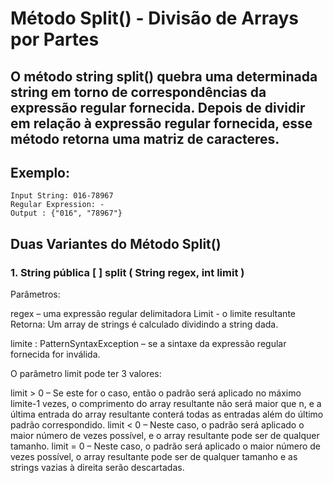 # Método Split() - Divisão de Arrays por Partes
## O método string split() quebra uma determinada string em torno de correspondências da expressão regular fornecida. Depois de dividir em relação à expressão regular fornecida, esse método retorna uma matriz de caracteres.
## Exemplo:  
```
Input String: 016-78967
Regular Expression: - 
Output : {"016", "78967"}
```
## Duas Variantes do Método Split()
### 1. String pública [ ] split ( String regex, int limit )
Parâmetros:

regex – uma expressão regular delimitadora
Limit - o limite resultante
Retorna: Um array de strings é calculado dividindo a string dada.

limite : PatternSyntaxException – se a sintaxe da expressão regular fornecida for inválida.  

O parâmetro limit pode ter 3 valores: 

limit > 0 – Se este for o caso, então o padrão será aplicado no máximo limite-1 vezes, o comprimento do array resultante não será maior que n, e a última entrada do array resultante conterá todas as entradas além do último padrão correspondido.
limit < 0 – Neste caso, o padrão será aplicado o maior número de vezes possível, e o array resultante pode ser de qualquer tamanho.
limit = 0 – Neste caso, o padrão será aplicado o maior número de vezes possível, o array resultante pode ser de qualquer tamanho e as strings vazias à direita serão descartadas.
